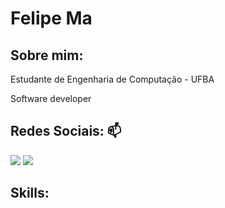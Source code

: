 # Felipe Ma

## Sobre mim:

Estudante de Engenharia de Computação - UFBA

Software developer

## Redes Sociais: 📫

[<img src="https://img.shields.io/badge/linkedin-%230077B5.svg?&style=for-the-badge&logo=linkedin&logoColor=white" />](https://www.linkedin.com/in/felipe-ma-0933a6274/) [<img src = "https://img.shields.io/badge/instagram-%23E4405F.svg?&style=for-the-badge&logo=instagram&logoColor=white">](https://www.instagram.com/felipema_/)

## Skills:
